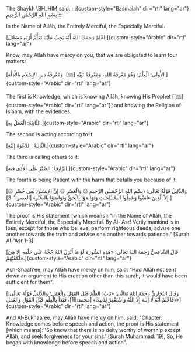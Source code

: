 The Shaykh \BH_HIM said:
:::{custom-style="Basmalah" dir="rtl" lang="ar"}
بِسْمِ اللهِ الرَّحْمَنِ الرَّحِيمِ
:::

In the Name of Allāh, the Entirely Merciful, the Especially Merciful.

[اعْلمْ رَحِمَكَ اللهُ أَنَّهُ يَجِبُ عَلَيْنَا تَعَلُّمُ أَرْبَع
مَسَائِلَ:]{custom-style="Arabic" dir="rtl" lang="ar"}

Know, may Allāh have mercy on you, that we are obligated to learn four
matters:

[الأُولَى: الْعِلْمُ: وَهُوَ مَعْرِفَةُ اللهِ، وَمَعْرِفَةُ نَبِيِّهِ
\[ﷺ\]، وَمَعْرِفَةُ دِينِ الإِسْلامِ بالأَدِلَّةِ.]{custom-style="Arabic" dir="rtl" lang="ar"}

The first is Knowledge, which is knowing Allāh, knowing His Prophet
\[[ﷺ]{custom-style="Arabic" dir="rtl" lang="ar"}\] and knowing the Religion of Islaam, with the
evidences.

[الثَّانِيَةُ: الْعَمَلُ بِهِ.]{custom-style="Arabic" dir="rtl" lang="ar"}

The second is acting according to it.

[الثَّالِثَةُ: الدَّعْوَةُ إِلَيْهِ.]{custom-style="Arabic" dir="rtl" lang="ar"}

The third is calling others to it.

[الرَّابِعَةُ: الصَّبْرُ عَلَى الأَذَى فِيهِ.]{custom-style="Arabic" dir="rtl" lang="ar"}

The fourth is being Patient with the harm that befalls you because of
it.

[وَالدَّلِيلُ قَوْلُهُ تَعَالَى: ﴿بِسْمِ اللهِ الرَّحْمَــٰنِ الرَّحِيمِ
۞ وَالْعَصْرِ ۞ إِنَّ الإِنسَـٰنَ لَفِي خُسْرٍ ۞ إِلاَّ الَّذِينَ
ءامَنُوا وَعَمِلُوا الصَّــٰلِحَـٰتِ وَتَوَاصَوْا بِالْحَقِّ
وَتَوَاصَوْا بِالصَّبْرِ﴾ \[العصر 1-3\].]{custom-style="Arabic" dir="rtl" lang="ar"}

The proof is His statement \[which means\]: \"In the Name of Allāh, the
Entirely Merciful, the Especially Merciful. By Al-\'Asr! Verily mankind
is in loss, except for those who believe, perform righteous deeds,
advise one another towards the truth and advise one another towards
patience." \[Surah Al-'Asr 1-3\]

[قَالَ الشَّافِعيُّ رَحِمَهُ اللهُ تَعَالَى: «هَذِهِ السُّورَةَ لَوْ مَا
أَنْزَلَ اللهُ حُجَّةً عَلَى خَلْقِهِ إِلا هِيَ
لَكَفَتْهُمْ».]{custom-style="Arabic" dir="rtl" lang="ar"}

Ash-Shaafi'ee, may Allāh have mercy on him, said: "Had Allāh not sent
down an argument to His creation other than this surah, it would have
been sufficient for them\".

[وَقَالَ البُخَارِيُّ رَحِمَهُ اللهُ تَعَالَى: «بَابٌ: العِلْمُ قَبْلَ
القَوْلِ وَالْعَمَلِ؛ وَالدَّلِيلُ قَوْلُهُ تَعَالَى: ﴿فَاعْلَمْ أَنَّهُ
لَا إلـٰهَ إِلَّا اللَّهُ وَٱسْتَغْفِرْ لِذَنبِكَ﴾ \[محمد:19\]، فَبَدَأَ
بِالْعِلْمِ قَبْلَ القَوْلِ وَالعَمَلِ»]{custom-style="Arabic" dir="rtl" lang="ar"}

And Al-Bukhaaree, may Allāh have mercy on him, said: "Chapter:
Knowledge comes before speech and action, the proof is His statement
\[which means\]: \'So know that there is no deity worthy of worship
except Allāh, and seek forgiveness for your sins.\' \[Surah Muhammad:
19\], So, He began with knowledge before speech and action\".
